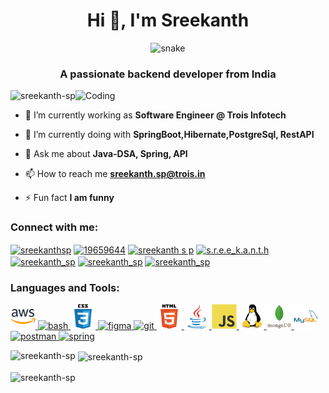 <h1 align="center">Hi 👋, I'm Sreekanth </h1>
<!--- snake-->
<div align="center">
  <img  src="https://developers.giphy.com/branch/master/static/api-512d36c09662682717108a38bbb5c57d.gif"
       alt="snake" /></a>
</div>
<h3 align="center">A passionate backend developer from India</h3>
<img align="right" alt="Coding" width="400" src ="https://blog.hyperiondev.com/wp-content/uploads/2018/10/Blog-Gif.gif">

<p align="left"> <img src="https://komarev.com/ghpvc/?username=sreekanth-sp&label=Profile%20views&color=0e75b6&style=flat" alt="sreekanth-sp" /> </p>

- 🔭 I’m currently working as **Software Engineer @ Trois Infotech**

- 🌱 I’m currently doing with **SpringBoot,Hibernate,PostgreSql, RestAPI**

- 💬 Ask me about **Java-DSA, Spring, API**

- 📫 How to reach me **sreekanth.sp@trois.in**

- ⚡ Fun fact **I am funny**

<h3 align="left">Connect with me:</h3>
<p align="left">
<a href="https://linkedin.com/in/sreekanthsp" target="blank"><img align="center" src="https://raw.githubusercontent.com/rahuldkjain/github-profile-readme-generator/master/src/images/icons/Social/linked-in-alt.svg" alt="sreekanthsp" height="30" width="40" /></a>
<a href="https://stackoverflow.com/users/19659644" target="blank"><img align="center" src="https://raw.githubusercontent.com/rahuldkjain/github-profile-readme-generator/master/src/images/icons/Social/stack-overflow.svg" alt="19659644" height="30" width="40" /></a>
<a href="https://fb.com/sreekanth s p" target="blank"><img align="center" src="https://raw.githubusercontent.com/rahuldkjain/github-profile-readme-generator/master/src/images/icons/Social/facebook.svg" alt="sreekanth s p" height="30" width="40" /></a>
<a href="https://instagram.com/s.r.e.e_k.a.n.t.h" target="blank"><img align="center" src="https://raw.githubusercontent.com/rahuldkjain/github-profile-readme-generator/master/src/images/icons/Social/instagram.svg" alt="s.r.e.e_k.a.n.t.h" height="30" width="40" /></a>
<a href="https://www.hackerrank.com/sreekanth_sp" target="blank"><img align="center" src="https://raw.githubusercontent.com/rahuldkjain/github-profile-readme-generator/master/src/images/icons/Social/hackerrank.svg" alt="sreekanth_sp" height="30" width="40" /></a>
<a href="https://www.leetcode.com/sreekanth_sp" target="blank"><img align="center" src="https://raw.githubusercontent.com/rahuldkjain/github-profile-readme-generator/master/src/images/icons/Social/leet-code.svg" alt="sreekanth_sp" height="30" width="40" /></a>
<a href="https://auth.geeksforgeeks.org/user/sreekanth_sp" target="blank"><img align="center" src="https://raw.githubusercontent.com/rahuldkjain/github-profile-readme-generator/master/src/images/icons/Social/geeks-for-geeks.svg" alt="sreekanth_sp" height="30" width="40" /></a>
</p>

<h3 align="left">Languages and Tools:</h3>
<p align="left"> <a href="https://aws.amazon.com" target="_blank" rel="noreferrer"> <img src="https://raw.githubusercontent.com/devicons/devicon/master/icons/amazonwebservices/amazonwebservices-original-wordmark.svg" alt="aws" width="40" height="40"/> </a> <a href="https://www.gnu.org/software/bash/" target="_blank" rel="noreferrer"> <img src="https://www.vectorlogo.zone/logos/gnu_bash/gnu_bash-icon.svg" alt="bash" width="40" height="40"/> </a> <a href="https://www.w3schools.com/css/" target="_blank" rel="noreferrer"> <img src="https://raw.githubusercontent.com/devicons/devicon/master/icons/css3/css3-original-wordmark.svg" alt="css3" width="40" height="40"/> </a> <a href="https://www.figma.com/" target="_blank" rel="noreferrer"> <img src="https://www.vectorlogo.zone/logos/figma/figma-icon.svg" alt="figma" width="40" height="40"/> </a> <a href="https://git-scm.com/" target="_blank" rel="noreferrer"> <img src="https://www.vectorlogo.zone/logos/git-scm/git-scm-icon.svg" alt="git" width="40" height="40"/> </a> <a href="https://www.w3.org/html/" target="_blank" rel="noreferrer"> <img src="https://raw.githubusercontent.com/devicons/devicon/master/icons/html5/html5-original-wordmark.svg" alt="html5" width="40" height="40"/> </a> <a href="https://www.java.com" target="_blank" rel="noreferrer"> <img src="https://raw.githubusercontent.com/devicons/devicon/master/icons/java/java-original.svg" alt="java" width="40" height="40"/> </a> <a href="https://developer.mozilla.org/en-US/docs/Web/JavaScript" target="_blank" rel="noreferrer"> <img src="https://raw.githubusercontent.com/devicons/devicon/master/icons/javascript/javascript-original.svg" alt="javascript" width="40" height="40"/> </a> <a href="https://www.linux.org/" target="_blank" rel="noreferrer"> <img src="https://raw.githubusercontent.com/devicons/devicon/master/icons/linux/linux-original.svg" alt="linux" width="40" height="40"/> </a> <a href="https://www.mongodb.com/" target="_blank" rel="noreferrer"> <img src="https://raw.githubusercontent.com/devicons/devicon/master/icons/mongodb/mongodb-original-wordmark.svg" alt="mongodb" width="40" height="40"/> </a> <a href="https://www.mysql.com/" target="_blank" rel="noreferrer"> <img src="https://raw.githubusercontent.com/devicons/devicon/master/icons/mysql/mysql-original-wordmark.svg" alt="mysql" width="40" height="40"/> </a> <a href="https://postman.com" target="_blank" rel="noreferrer"> <img src="https://www.vectorlogo.zone/logos/getpostman/getpostman-icon.svg" alt="postman" width="40" height="40"/> </a> <a href="https://spring.io/" target="_blank" rel="noreferrer"> <img src="https://www.vectorlogo.zone/logos/springio/springio-icon.svg" alt="spring" width="40" height="40"/> </a> </p>

<p><img align="left" src="https://github-readme-stats.vercel.app/api/top-langs?username=sreekanth-sp&show_icons=true&locale=en&layout=compact" alt="sreekanth-sp" /></p>

<p>&nbsp;<img align="center" src="https://github-readme-stats.vercel.app/api?username=sreekanth-sp&show_icons=true&locale=en" alt="sreekanth-sp" /></p>

<p><img align="center" src="https://github-readme-streak-stats.herokuapp.com/?user=sreekanth-sp&" alt="sreekanth-sp" /></p>
